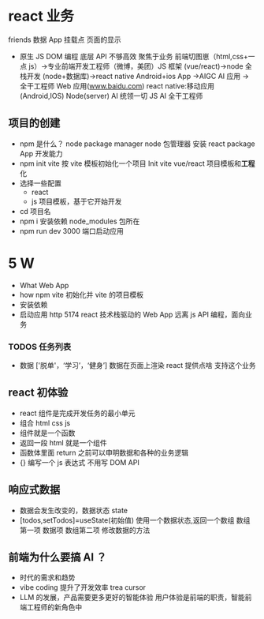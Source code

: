 # react 业务

friends 数据
App
挂载点
页面的显示

- 原生 JS
  DOM 编程
  底层 API 不够高效
  聚焦于业务
  前端切图崽（html,css+一点 js）->专业前端开发工程师（微博，美团）JS 框架
  (vue/react)->node 全栈开发 (node+数据库)->react native Android+ios App ->AIGC AI 应用 -> 全干工程师
  Web 应用(www.baidu.com) react native:移动应用(Android,IOS) Node(server) AI 统领一切 JS AI 全干工程师

## 项目的创建

- npm 是什么？ node package manager
  node 包管理器 安装 react package App 开发能力
- npm init vite
  按 vite 模板初始化一个项目 Init
  vite vue/react 项目模板和**工程**化
- 选择一些配置
  - react
  - js
    项目模板，基于它开始开发
- cd 项目名
- npm i 安装依赖
  node_modules 包所在
- npm run dev
  3000 端口启动应用

# 5 W

- What Web App
- how npm vite 初始化并 vite 的项目模板
- 安装依赖
- 启动应用 http 5174 react 技术栈驱动的 Web App
  远离 js API 编程，面向业务

### TODOS 任务列表

- 数据 ['脱单'，‘学习’，‘健身’]
  数据在页面上渲染 react 提供点啥 支持这个业务

## react 初体验

- react 组件是完成开发任务的最小单元
- 组合 html css js
- 组件就是一个函数
- 返回一段 html 就是一个组件
- 函数体里面 return 之前可以申明数据和各种的业务逻辑
- {} 编写一个 js 表达式 不用写 DOM API

## 响应式数据

- 数据会发生改变的，数据状态 state
- [todos,setTodos]=useState(初始值) 使用一个数据状态,返回一个数组
  数组第一项 数据项
  数组第二项 修改数据的方法

## 前端为什么要搞 AI ？

- 时代的需求和趋势
- vibe coding 提升了开发效率 trea cursor
- LLM 的发展，产品需要更多更好的智能体验
  用户体验是前端的职责，智能前端工程师的新角色中
